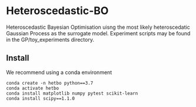 # Heteroscedastic-BO

Heteroscedastic Bayesian Optimisation uisng the most likely heteroscedatic Gaussian Process as the surrogate model.
Experiment scripts may be found in the GP/toy_experiments directory.

## Install

We recommend using a conda environment

```
conda create -n hetbo python==3.7
conda activate hetbo
conda install matplotlib numpy pytest scikit-learn
conda install scipy==1.1.0
```


